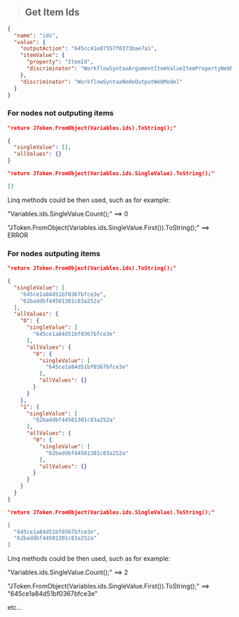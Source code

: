 >## Get Item Ids
```json
{
  "name": "ids",
  "value": {
    "outputAction": "645cc41e87557f0373bae7a1",
    "itemValue": {
      "property": "ItemId",
      "discriminator": "WorkflowSyntaxArgumentItemValueItemPropertyWebModel"
    },
    "discriminator": "WorkflowSyntaxNodeOutputWebModel"
  }
}
```

### For nodes not outputing items

```json
"return JToken.FromObject(Variables.ids).ToString();"

{
  "singleValue": [],
  "allValues": {}
}
```

```json
"return JToken.FromObject(Variables.ids.SingleValue).ToString();"

[]
```
Linq methods could be then used, such as for example:

"Variables.ids.SingleValue.Count();" ==> 0

"JToken.FromObject(Variables.ids.SingleValue.First()).ToString();" ==> ERROR

### For nodes outputing items

```json
"return JToken.FromObject(Variables.ids).ToString();"

{
  "singleValue": [
    "645ce1a84d51bf0367bfce3e",
    "62baddbf44501301c83a252a"
  ],
  "allValues": {
    "0": {
      "singleValue": [
        "645ce1a84d51bf0367bfce3e"
      ],
      "allValues": {
        "0": {
          "singleValue": [
            "645ce1a84d51bf0367bfce3e"
          ],
          "allValues": {}
        }
      }
    },
    "1": {
      "singleValue": [
        "62baddbf44501301c83a252a"
      ],
      "allValues": {
        "0": {
          "singleValue": [
            "62baddbf44501301c83a252a"
          ],
          "allValues": {}
        }
      }
    }
  }
}
```

```json
"return JToken.FromObject(Variables.ids.SingleValue).ToString();"

[
  "645ce1a84d51bf0367bfce3e",
  "62baddbf44501301c83a252a"
]
```
Linq methods could be then used, such as for example:

"Variables.ids.SingleValue.Count();" ==> 2

"JToken.FromObject(Variables.ids.SingleValue.First()).ToString();" ==> "645ce1a84d51bf0367bfce3e"

etc...
